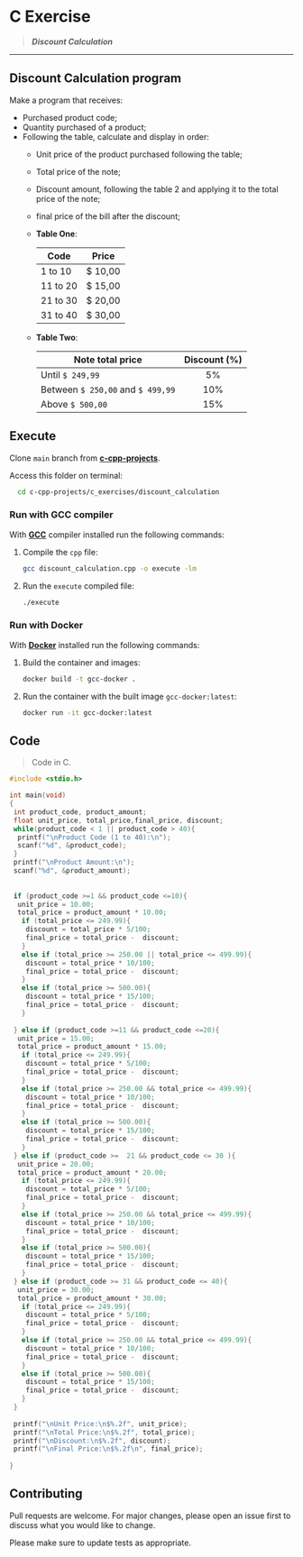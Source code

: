 # C Exercise

> ***Discount Calculation***
---

## Discount Calculation program

Make a program that receives:

- Purchased product code;
- Quantity purchased of a product;
- Following the table, calculate and display in order:
  - Unit price of the product purchased following the table;
  - Total price of the note;
  - Discount amount, following the table 2 and applying it to the total price of the note;
  - final price of the bill after the discount;
  - **Table One**:
  
    | Code          | Price |
    | ------------- |:-------------:|
    | 1 to 10       | $ 10,00    |
    | 11 to 20      | $ 15,00    |
    | 21 to 30      | $ 20,00    |
    | 31 to 40      | $ 30,00    |
  - **Table Two**:

    | Note total price     | Discount (%) |
    | -------------              |:-------------:|
    | Until `$ 249,99`                  | 5%     |
    | Between `$ 250,00` and `$ 499,99` | 10%    |
    | Above `$ 500,00`                  | 15%    |

## Execute

Clone `main` branch from [**c-cpp-projects**](https://github.com/joaohb07/c-cpp-projects).

Access this folder on terminal:

```bash
  cd c-cpp-projects/c_exercises/discount_calculation
```

### Run with GCC compiler

With [**GCC**](https://gcc.gnu.org/install/) compiler installed run the following commands:

1. Compile the `cpp` file:

    ```bash
    gcc discount_calculation.cpp -o execute -lm
    ```

2. Run the `execute` compiled file:

    ```bash
    ./execute
    ```

### Run with Docker

With [**Docker**](https://www.docker.com/) installed run the following commands:

1. Build the container and images:

    ```bash
    docker build -t gcc-docker .
    ```

2. Run the container with the built image `gcc-docker:latest`:

    ```bash
    docker run -it gcc-docker:latest
    ```

## Code

>Code in C.

```C
#include <stdio.h>

int main(void)
{
 int product_code, product_amount;
 float unit_price, total_price,final_price, discount;
 while(product_code < 1 || product_code > 40){
  printf("\nProduct Code (1 to 40):\n");
  scanf("%d", &product_code);
 }
 printf("\nProduct Amount:\n");
 scanf("%d", &product_amount);
 
 
 if (product_code >=1 && product_code <=10){
  unit_price = 10.00;
  total_price = product_amount * 10.00;
   if (total_price <= 249.99){
    discount = total_price * 5/100;
    final_price = total_price -  discount;
   }
   else if (total_price >= 250.00 || total_price <= 499.99){
    discount = total_price * 10/100;
    final_price = total_price -  discount;
   }
   else if (total_price >= 500.00){
    discount = total_price * 15/100;
    final_price = total_price -  discount;
   }
   
 } else if (product_code >=11 && product_code <=20){
  unit_price = 15.00;
  total_price = product_amount * 15.00;
   if (total_price <= 249.99){
    discount = total_price * 5/100;
    final_price = total_price -  discount;
   }
   else if (total_price >= 250.00 && total_price <= 499.99){
    discount = total_price * 10/100;
    final_price = total_price -  discount;
   }
   else if (total_price >= 500.00){
    discount = total_price * 15/100;
    final_price = total_price -  discount;
   }
 } else if (product_code >=  21 && product_code <= 30 ){
  unit_price = 20.00;
  total_price = product_amount * 20.00;
   if (total_price <= 249.99){
    discount = total_price * 5/100;
    final_price = total_price -  discount;
   }
   else if (total_price >= 250.00 && total_price <= 499.99){
    discount = total_price * 10/100;
    final_price = total_price -  discount;
   }
   else if (total_price >= 500.00){
    discount = total_price * 15/100;
    final_price = total_price -  discount;
   }
 } else if (product_code >= 31 && product_code <= 40){
  unit_price = 30.00;
  total_price = product_amount * 30.00;
   if (total_price <= 249.99){
    discount = total_price * 5/100;
    final_price = total_price -  discount;
   }
   else if (total_price >= 250.00 && total_price <= 499.99){
    discount = total_price * 10/100;
    final_price = total_price -  discount;
   }
   else if (total_price >= 500.00){
    discount = total_price * 15/100;
    final_price = total_price -  discount;
   }
 }
   
 printf("\nUnit Price:\n$%.2f", unit_price);
 printf("\nTotal Price:\n$%.2f", total_price);
 printf("\nDiscount:\n$%.2f", discount);
 printf("\nFinal Price:\n$%.2f\n", final_price);
 
}

```

## Contributing

Pull requests are welcome. For major changes, please open an issue first to discuss what you would like to change.

Please make sure to update tests as appropriate.
